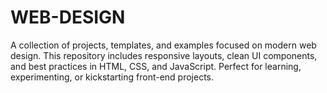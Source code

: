 # WEB-DESIGN
A collection of projects, templates, and examples focused on modern web design. This repository includes responsive layouts, clean UI components, and best practices in HTML, CSS, and JavaScript. Perfect for learning, experimenting, or kickstarting front-end projects.
